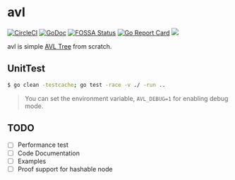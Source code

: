 # avl

[![CircleCI](https://circleci.com/gh/spikeekips/avl/tree/master.svg?style=svg)](https://circleci.com/gh/spikeekips/avl/tree/master)
[![GoDoc](https://godoc.org/github.com/golang/gddo?status.svg)](https://godoc.org/github.com/spikeekips/avl)
[![FOSSA Status](https://app.fossa.com/api/projects/git%2Bgithub.com%2Fspikeekips%2Favl.svg?type=shield)](https://app.fossa.com/projects/git%2Bgithub.com%2Fspikeekips%2Favl?ref=badge_shield)
[![Go Report Card](https://goreportcard.com/badge/github.com/spikeekips/avl)](https://goreportcard.com/report/github.com/spikeekips/avl)
[![](https://tokei.rs/b1/github/spikeekips/avl?category=lines)](https://github.com/spikeekips/avl)

avl is simple [AVL Tree](https://en.wikipedia.org/wiki/AVL_tree) from scratch.

## UnitTest

```sh
$ go clean -testcache; go test -race -v ./ -run ..
```

> You can set the environment variable, `AVL_DEBUG=1` for enabling debug mode.


## TODO

* [ ] Performance test
* [ ] Code Documentation
* [ ] Examples
* [ ] Proof support for hashable node
